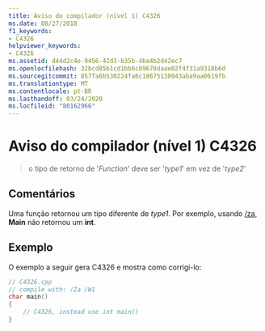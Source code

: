 ```yaml
---
title: Aviso do compilador (nível 1) C4326
ms.date: 08/27/2018
f1_keywords:
- C4326
helpviewer_keywords:
- C4326
ms.assetid: d44d2c4e-9456-42d3-b35b-4ba4b2d42ec7
ms.openlocfilehash: 32bcd85b1cd1bb6c89678daae02f4f31a9318b6d
ms.sourcegitcommit: 857fa6b530224fa6c18675138043aba9aa0619fb
ms.translationtype: MT
ms.contentlocale: pt-BR
ms.lasthandoff: 03/24/2020
ms.locfileid: "80162966"
---
```

# <a name="compiler-warning-level-1-c4326"></a>Aviso do compilador (nível 1) C4326

> o tipo de retorno de '*Function*' deve ser '*type1*' em vez de '*type2*'

## <a name="remarks"></a>Comentários

Uma função retornou um tipo diferente de *type1*. Por exemplo, usando [/za](../../build/reference/za-ze-disable-language-extensions.md), **Main** não retornou um **int**.

## <a name="example"></a>Exemplo

O exemplo a seguir gera C4326 e mostra como corrigi-lo:

```cpp
// C4326.cpp
// compile with: /Za /W1
char main()
{
    // C4326, instead use int main()
}
```
